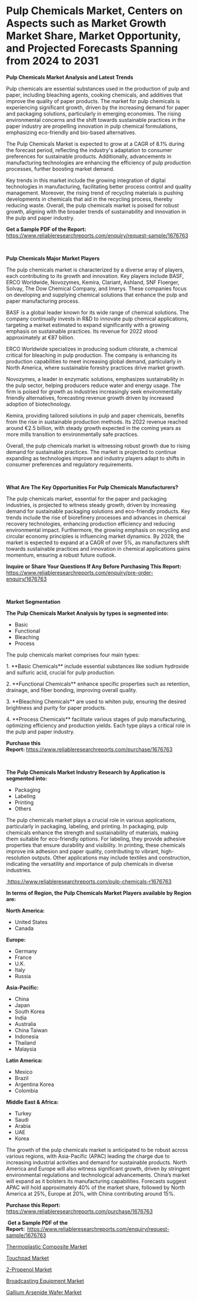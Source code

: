 <p><h1>Pulp Chemicals Market, Centers on Aspects such as Market Growth Market Share, Market Opportunity, and Projected Forecasts Spanning from 2024 to 2031</h1></p><p><strong>Pulp Chemicals Market Analysis and Latest Trends</strong></p>
<p><p>Pulp chemicals are essential substances used in the production of pulp and paper, including bleaching agents, cooking chemicals, and additives that improve the quality of paper products. The market for pulp chemicals is experiencing significant growth, driven by the increasing demand for paper and packaging solutions, particularly in emerging economies. The rising environmental concerns and the shift towards sustainable practices in the paper industry are propelling innovation in pulp chemical formulations, emphasizing eco-friendly and bio-based alternatives.</p><p>The Pulp Chemicals Market is expected to grow at a CAGR of 8.1% during the forecast period, reflecting the industry's adaptation to consumer preferences for sustainable products. Additionally, advancements in manufacturing technologies are enhancing the efficiency of pulp production processes, further boosting market demand. </p><p>Key trends in this market include the growing integration of digital technologies in manufacturing, facilitating better process control and quality management. Moreover, the rising trend of recycling materials is pushing developments in chemicals that aid in the recycling process, thereby reducing waste. Overall, the pulp chemicals market is poised for robust growth, aligning with the broader trends of sustainability and innovation in the pulp and paper industry.</p></p>
<p><strong>Get a Sample PDF of the Report:&nbsp;</strong> <a href="https://www.reliableresearchreports.com/enquiry/request-sample/1676763?utm_campaign=8&utm_medium=2&utm_source=Github&utm_content=ia&utm_term=30092024&utm_id=pulp-chemicals">https://www.reliableresearchreports.com/enquiry/request-sample/1676763</a></p>
<p>&nbsp;</p>
<p><strong>Pulp Chemicals Major Market Players</strong></p>
<p><p>The pulp chemicals market is characterized by a diverse array of players, each contributing to its growth and innovation. Key players include BASF, ERCO Worldwide, Novozymes, Kemira, Clariant, Ashland, SNF Floerger, Solvay, The Dow Chemical Company, and Imerys. These companies focus on developing and supplying chemical solutions that enhance the pulp and paper manufacturing process.</p><p>BASF is a global leader known for its wide range of chemical solutions. The company continually invests in R&D to innovate pulp chemical applications, targeting a market estimated to expand significantly with a growing emphasis on sustainable practices. Its revenue for 2022 stood approximately at €87 billion.</p><p>ERCO Worldwide specializes in producing sodium chlorate, a chemical critical for bleaching in pulp production. The company is enhancing its production capabilities to meet increasing global demand, particularly in North America, where sustainable forestry practices drive market growth.</p><p>Novozymes, a leader in enzymatic solutions, emphasizes sustainability in the pulp sector, helping producers reduce water and energy usage. The firm is poised for growth as industries increasingly seek environmentally friendly alternatives, forecasting revenue growth driven by increased adoption of biotechnology.</p><p>Kemira, providing tailored solutions in pulp and paper chemicals, benefits from the rise in sustainable production methods. Its 2022 revenue reached around €2.5 billion, with steady growth expected in the coming years as more mills transition to environmentally safe practices.</p><p>Overall, the pulp chemicals market is witnessing robust growth due to rising demand for sustainable practices. The market is projected to continue expanding as technologies improve and industry players adapt to shifts in consumer preferences and regulatory requirements.</p></p>
<p>&nbsp;</p>
<p><strong>What Are The Key Opportunities For Pulp Chemicals Manufacturers?</strong></p>
<p><p>The pulp chemicals market, essential for the paper and packaging industries, is projected to witness steady growth, driven by increasing demand for sustainable packaging solutions and eco-friendly products. Key trends include the rise of biorefinery processes and advances in chemical recovery technologies, enhancing production efficiency and reducing environmental impact. Furthermore, the growing emphasis on recycling and circular economy principles is influencing market dynamics. By 2028, the market is expected to expand at a CAGR of over 5%, as manufacturers shift towards sustainable practices and innovation in chemical applications gains momentum, ensuring a robust future outlook.</p></p>
<p><strong>Inquire or Share Your Questions If Any Before Purchasing This Report:</strong> <a href="https://www.reliableresearchreports.com/enquiry/pre-order-enquiry/1676763?utm_campaign=8&utm_medium=2&utm_source=Github&utm_content=ia&utm_term=30092024&utm_id=pulp-chemicals">https://www.reliableresearchreports.com/enquiry/pre-order-enquiry/1676763</a></p>
<p>&nbsp;</p>
<p><strong>Market Segmentation</strong></p>
<p><strong>The Pulp Chemicals Market Analysis by types is segmented into:</strong></p>
<p><ul><li>Basic</li><li>Functional</li><li>Bleaching</li><li>Process</li></ul></p>
<p><p>The pulp chemicals market comprises four main types: </p><p>1. **Basic Chemicals** include essential substances like sodium hydroxide and sulfuric acid, crucial for pulp production.</p><p>  </p><p>2. **Functional Chemicals** enhance specific properties such as retention, drainage, and fiber bonding, improving overall quality.</p><p>3. **Bleaching Chemicals** are used to whiten pulp, ensuring the desired brightness and purity for paper products.</p><p>4. **Process Chemicals** facilitate various stages of pulp manufacturing, optimizing efficiency and production yields. Each type plays a critical role in the pulp and paper industry.</p></p>
<p><strong>Purchase this Report:&nbsp;</strong><a href="https://www.reliableresearchreports.com/purchase/1676763?utm_campaign=8&utm_medium=2&utm_source=Github&utm_content=ia&utm_term=30092024&utm_id=pulp-chemicals">https://www.reliableresearchreports.com/purchase/1676763</a></p>
<p>&nbsp;</p>
<p><strong>The Pulp Chemicals Market Industry Research by Application is segmented into:</strong></p>
<p><ul><li>Packaging</li><li>Labeling</li><li>Printing</li><li>Others</li></ul></p>
<p><p>The pulp chemicals market plays a crucial role in various applications, particularly in packaging, labeling, and printing. In packaging, pulp chemicals enhance the strength and sustainability of materials, making them suitable for eco-friendly options. For labeling, they provide adhesive properties that ensure durability and visibility. In printing, these chemicals improve ink adhesion and paper quality, contributing to vibrant, high-resolution outputs. Other applications may include textiles and construction, indicating the versatility and importance of pulp chemicals in diverse industries.</p></p>
<p><a href="https://www.reliableresearchreports.com/pulp-chemicals-r1676763?utm_campaign=8&utm_medium=2&utm_source=Github&utm_content=ia&utm_term=30092024&utm_id=pulp-chemicals">&nbsp;https://www.reliableresearchreports.com/pulp-chemicals-r1676763</a></p>
<p><strong>In terms of Region, the Pulp Chemicals Market Players available by Region are:</strong></p>
<p>
    <p> <strong> North America: </strong>
        <ul>
            <li>United States</li>
            <li>Canada</li>
        </ul>
        </p> 
    <p> <strong> Europe: </strong>
        <ul>
            <li>Germany</li>
            <li>France</li>
            <li>U.K.</li>
            <li>Italy</li>
            <li>Russia</li>
        </ul>
        </p> 
    <p> <strong> Asia-Pacific: </strong>
        <ul>
            <li>China</li>
            <li>Japan</li>
            <li>South Korea</li>
            <li>India</li>
            <li>Australia</li>
            <li>China Taiwan</li>
            <li>Indonesia</li>
            <li>Thailand</li>
            <li>Malaysia</li>
        </ul>
        </p> 
    <p> <strong> Latin America: </strong>
        <ul>
            <li>Mexico</li>
            <li>Brazil</li>
            <li>Argentina Korea</li>
            <li>Colombia</li>
        </ul>
        </p> 
    <p> <strong> Middle East & Africa: </strong>
        <ul>
            <li>Turkey</li>
            <li>Saudi</li>
            <li>Arabia</li>
            <li>UAE</li>
            <li>Korea</li>
        </ul>
    </p>
    </p>
<p><p>The growth of the pulp chemicals market is anticipated to be robust across various regions, with Asia-Pacific (APAC) leading the charge due to increasing industrial activities and demand for sustainable products. North America and Europe will also witness significant growth, driven by stringent environmental regulations and technological advancements. China’s market will expand as it bolsters its manufacturing capabilities. Forecasts suggest APAC will hold approximately 40% of the market share, followed by North America at 25%, Europe at 20%, with China contributing around 15%.</p></p>
<p><strong>Purchase this Report: </strong><a href="https://www.reliableresearchreports.com/purchase/1676763?utm_campaign=8&utm_medium=2&utm_source=Github&utm_content=ia&utm_term=30092024&utm_id=pulp-chemicals">https://www.reliableresearchreports.com/purchase/1676763</a></p>
<p>&nbsp;<strong>Get a Sample PDF of the Report:&nbsp;&nbsp;</strong><a href="https://www.reliableresearchreports.com/enquiry/request-sample/1676763?utm_campaign=8&utm_medium=2&utm_source=Github&utm_content=ia&utm_term=30092024&utm_id=pulp-chemicals">https://www.reliableresearchreports.com/enquiry/request-sample/1676763</a></p>
<p><strong></strong></p>
<p><p><a href="https://github.com/AshikRahman665/Market-Research-Report-List-1/blob/main/thermoplastic-composite-market.md?utm_campaign=8&utm_medium=2&utm_source=Github&utm_content=ia&utm_term=30092024&utm_id=pulp-chemicals">Thermoplastic Composite Market</a></p><p><a href="https://issuu.com/reportprime-2/docs/touchpad-market-size-2030.pptx_2a3b639d4ba4bb?utm_campaign=8&utm_medium=2&utm_source=Github&utm_content=ia&utm_term=30092024&utm_id=pulp-chemicals">Touchpad Market</a></p><p><a href="https://github.com/JudyWalsh475/Market-Research-Report-List-1/blob/main/2-propenol-market.md?utm_campaign=8&utm_medium=2&utm_source=Github&utm_content=ia&utm_term=30092024&utm_id=pulp-chemicals">2-Propenol Market</a></p><p><a href="https://www.linkedin.com/pulse/insights-broadcasting-equipment-market-size-which-expanding-qpb8f?utm_campaign=8&utm_medium=2&utm_source=Github&utm_content=ia&utm_term=30092024&utm_id=pulp-chemicals">Broadcasting Equipment Market</a></p><p><a href="https://www.linkedin.com/pulse/future-ready-strategic-insights-global-gallium-arsenide-wafer-aaegf?utm_campaign=8&utm_medium=2&utm_source=Github&utm_content=ia&utm_term=30092024&utm_id=pulp-chemicals">Gallium Arsenide Wafer Market</a></p></p>